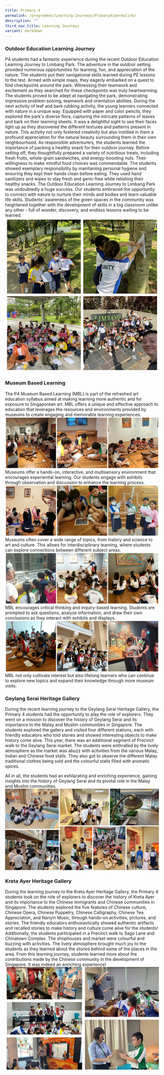 ```yaml
---
title: Primary 4
permalink: /programmes/Learning-Journeys/Primary4/permalink/
description: ""
third_nav_title: Learning Journeys
variant: markdown
---
```

### **Outdoor Education Learning Journey**
P4 students had a fantastic experience during the recent Outdoor Education Learning Journey to Limbang Park. The adventure in the outdoor setting provided numerous opportunities for learning, fun, and appreciation of the nature.
The students put their navigational skills learned during PE lessons to the test. Armed with simple maps, they eagerly embarked on a quest to find checkpoints around the park. Witnessing their teamwork and excitement as they searched for these checkpoints was truly heartwarming. The students proved to be adept at navigating the park, demonstrating impressive problem-solving, teamwork and orientation abilities. During the next activity of leaf and bark rubbing activity, the young learners connected with nature in a unique way. Equipped with paper and color pencils, they explored the park's diverse flora, capturing the intricate patterns of leaves and bark on their learning sheets. It was a delightful sight to see their faces light up as they discovered the different textures and patterns present in nature. 
This activity not only fostered creativity but also instilled in them a profound appreciation for the natural beauty surrounding them in their own neighbourhood. As responsible adventurers, the students learned the importance of packing a healthy snack for their outdoor journey. Before setting off, they thoughtfully prepared a variety of nutritious treats, including fresh fruits, whole-grain sandwiches, and energy-boosting nuts. Their willingness to make mindful food choices was commendable. The students showed exemplary responsibility by maintaining personal hygiene and ensuring they kept their hands clean before eating. They used hand sanitizers and wipes to stay fresh and germ-free while relishing their healthy snacks. 
The Outdoor Education Learning Journey to Limbang Park was undoubtedly a huge success. Our students embraced the opportunity to connect with nature to nurture their minds and bodies and learn valuable life skills.  Students’ awareness of the green spaces in the community was heightened together with the development of skills in a big classroom unlike any other - full of wonder, discovery, and endless lessons waiting to be learned.
![](/images/Learning%20Journeys/2023/Primary%204/p4%20oe%201.png)
### **Museum Based Learning**
The P4 Museum Based Learning (MBL) is part of the refreshed art education syllabus aimed at making learning more authentic and for exposure to Singaporean art. MBL offers a unique and effective approach to education that leverages the resources and environments provided by museums to create engaging and memorable learning experiences. 
![](/images/Learning%20Journeys/2023/Primary%204/p4%20mbl%201.png)
Museums offer a hands-on, interactive, and multisensory environment that encourages experiential learning. Our students engage with exhibits through observation and discussion to enhance the learning process.
![](/images/Learning%20Journeys/2023/Primary%204/p4%20mbl%202.png)
Museums often cover a wide range of topics, from history and science to art and culture. This allows for interdisciplinary learning, where students can explore connections between different subject areas.
![](/images/Learning%20Journeys/2023/Primary%204/p4%20mbl%203.png)
MBL encourages critical thinking and inquiry-based learning. Students are prompted to ask questions, analyze information, and draw their own conclusions as they interact with exhibits and displays.
![](/images/Learning%20Journeys/2023/Primary%204/p4%20mbl%204.png)
MBL not only cultivate interest but also lifelong learners who can continue to explore new topics and expand their knowledge through more museum visits.
### **Geylang Serai Heritage Gallery**
During the recent learning journey to the Geylang Serai Heritage Gallery, the Primary 4 students had the opportunity to play the role of explorers. They went on a mission to discover the history of Geylang Serai and its importance to the Malay and Muslim communities in Singapore. The students explored the gallery and visited four different stations, each with friendly educators who told stories and showed interesting objects to make history come alive.
This year, there was an additional segment of Precinct walk to the Geylang Serai market. The students were enthralled by the lively atmosphere as the market was abuzz with activities from the various Malay, Indian and Chinese food stalls. They also got to observe the different Malay traditional clothes being sold and the colourful stalls filled with aromatic spices.

All in all, the students had an exhilarating and enriching experience, gaining insights into the history of Geylang Serai and its pivotal role in the Malay and Muslim communities.
![](/images/Learning%20Journeys/2023/Primary%204/collage.jpg)
### **Kreta Ayer Heritage Gallery**
During the learning journey to the Kreta Ayer Heritage Gallery, the Primary 4 students took on the role of explorers to discover the history of Kreta Ayer and its importance to the Chinese immigrants and Chinese communities in Singapore. The students explored the five features of Chinese culture, Chinese Opera, Chinese Puppetry, Chinese Calligraphy, Chinese Tea Appreciation, and Nanyin Music, through hands-on activities, pictures, and stories. The friendly educators enthusiastically showed authentic artifacts and recalled stories to make history and culture come alive for the students!  
Additionally, the students participated in a Precinct walk to Sago Lane and Chinatown Complex. The shophouses and market were colourful and buzzing with activities. The lively atmosphere brought much joy to the students as they learned about the stories behind some of the places in the area.
From this learning journey, students learned more about the contributions made by the Chinese community in the development of Singapore. It was indeed an enriching experience!
![](/images/Learning%20Journeys/2023/Primary%204/p4%20kreta%20ayer.png)